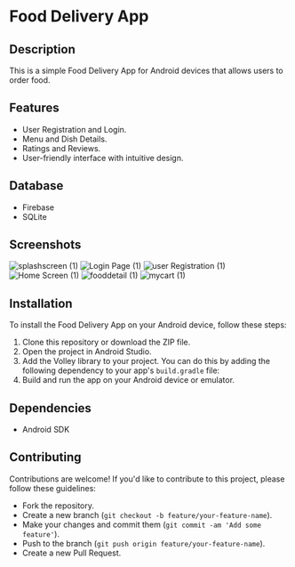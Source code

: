 # Food Delivery App

## Description
This is a simple Food Delivery App for Android devices that allows users to order food.

## Features
- User Registration and Login.
- Menu and Dish Details.
- Ratings and Reviews.
- User-friendly interface with intuitive design.
  
## Database
- Firebase
- SQLite

## Screenshots
![splashscreen (1)](https://github.com/user-attachments/assets/09a4c728-9f34-4892-88db-d3b5eab033b7)
![Login Page (1)](https://github.com/user-attachments/assets/24a855df-8192-434d-97c8-92838e3c7378)
![user Registration (1)](https://github.com/user-attachments/assets/2a6597a6-1efa-4cbc-aa3d-3ccab43c5510)
![Home Screen (1)](https://github.com/user-attachments/assets/11f75b5c-f97a-4713-a0c3-04b4bb921360)
![fooddetail (1)](https://github.com/user-attachments/assets/1dfd575c-09b1-42f0-bd85-ef67d2ae0e79)
![mycart (1)](https://github.com/user-attachments/assets/202a1f87-d250-4040-b6a5-8e99e1fd6c30)

## Installation
To install the Food Delivery App on your Android device, follow these steps:
1. Clone this repository or download the ZIP file.
2. Open the project in Android Studio.
3. Add the Volley library to your project. You can do this by adding the following dependency to your app's `build.gradle` file:
4. Build and run the app on your Android device or emulator.

## Dependencies
- Android SDK

## Contributing
Contributions are welcome! If you'd like to contribute to this project, please follow these guidelines:
- Fork the repository.
- Create a new branch (`git checkout -b feature/your-feature-name`).
- Make your changes and commit them (`git commit -am 'Add some feature'`).
- Push to the branch (`git push origin feature/your-feature-name`).
- Create a new Pull Request.
